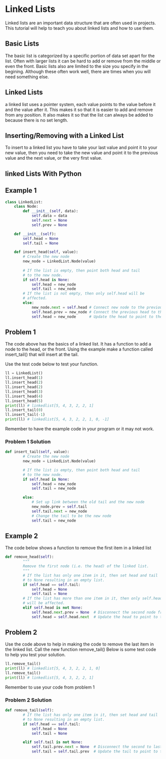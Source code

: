# Linked Lists

Linked lists are an important data structure that are often used in projects. This tutorial will help to teach you about linked lists and how to use them.


## Basic Lists

The basic list is categorized by a specific portion of data set apart for the list. Often with larger lists it can be hard to add or remove from the middle or even the front. 
Basic lists also are limited to the size you specify in the begining. Although these often work well, there are times when you will need something else.

## Linked Lists

a linked list uses a pointer system, each value points to the value before it and the value after it. This makes it so that it is easier to add and remove from any position. It also makes it so that the list can always be added to because there is no set length. 


## Inserting/Removing with a Linked List

To insert to a linked list you have to take your last value and point it to your new value, then you need to take the new value and point it to the previous value and the next value, or the very first value.


## linked Lists With Python


## Example 1 

```python
class LinkedList:
    class Node:
        def __init__(self, data):
            self.data = data
            self.next = None
            self.prev = None

    def __init__(self):
        self.head = None
        self.tail = None

    def insert_head(self, value):
        # Create the new node
        new_node = LinkedList.Node(value)  
        
        # If the list is empty, then point both head and tail
        # to the new node.
        if self.head is None:
            self.head = new_node
            self.tail = new_node
        # If the list is not empty, then only self.head will be
        # affected.
        else:
            new_node.next = self.head # Connect new node to the previous head
            self.head.prev = new_node # Connect the previous head to the new node
            self.head = new_node      # Update the head to point to the new node
```

## Problem 1

The code above has the basics of a linked list. It has a function to add a node to the head, or the front.
Using the example make a function called insert_tail() that will insert at the tail.

Use the test code below to test your function. 
```python
ll = LinkedList()
ll.insert_head(1)
ll.insert_head(2)
ll.insert_head(2)
ll.insert_head(3)
ll.insert_head(4)
ll.insert_head(5)
print(ll) # linkedlist[5, 4, 3, 2, 2, 1]
ll.insert_tail(0)
ll.insert_tail(-1)
print(ll) # linkedlist[5, 4, 3, 2, 2, 1, 0, -1]
```

Remember to have the example code in your program or it may not work.

### Problem 1 Solution

```python
def insert_tail(self, value):
        # Create the new node
        new_node = LinkedList.Node(value) 

        # If the list is empty, then point both head and tail
        # to the new node.
        if self.head is None:
            self.head = new_node
            self.tail = new_node

        else:
            # Set up link between the old tail and the new node
            new_node.prev = self.tail
            self.tail.next = new_node
            # Change the tail to be the new node
            self.tail = new_node
```

## Example 2

The code below shows a function to remove the first item in a linked list

```python
def remove_head(self):
        """ 
        Remove the first node (i.e. the head) of the linked list.
        """
        # If the list has only one item in it, then set head and tail 
        # to None resulting in an empty list.
        if self.head == self.tail:
            self.head = None
            self.tail = None
        # If the list has more than one item in it, then only self.head
        # will be affected.
        elif self.head is not None:
            self.head.next.prev = None  # Disconnect the second node from the first node
            self.head = self.head.next  # Update the head to point to the second node
```

## Problem 2

Use the code above to help in making the code to remove the last item in the linked list. Call the new function remove_tail()
Below is some test code to help you test your solution.
```python
ll.remove_tail()
print(ll) # linkedlist[5, 4, 3, 2, 2, 1, 0]
ll.remove_tail()
print(ll) # linkedlist[5, 4, 3, 2, 2, 1]
```

Remember to use your code from problem 1

### Problem 2 Solution

```python
def remove_tail(self):
        # If the list has only one item in it, then set head and tail 
        # to None resulting in an empty list.
        if self.head == self.tail:
            self.head = None
            self.tail = None

        elif self.tail is not None:
            self.tail.prev.next = None  # Disconnect the second to last node from the last node
            self.tail = self.tail.prev  # Update the tail to point to the second to last node
```
